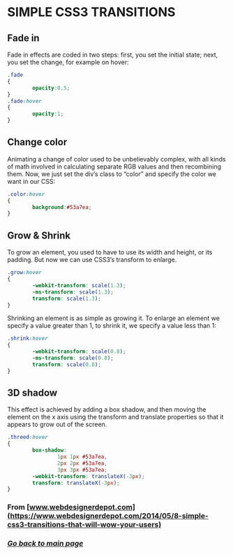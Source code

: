 # SIMPLE CSS3 TRANSITIONS

## Fade in

Fade in effects are coded in two steps: first, you set the initial state; next, you set the change, for example on hover:

``` css
.fade
{
        opacity:0.5;
}
.fade:hover
{
        opacity:1;
}

```

## Change color

Animating a change of color used to be unbelievably complex, with all kinds of math involved in calculating separate RGB values and then recombining them. Now, we just set the div’s class to “color” and specify the color we want in our CSS:

``` css
.color:hover
{
        background:#53a7ea;
}
```

## Grow & Shrink

To grow an element, you used to have to use its width and height, or its padding. But now we can use CSS3’s transform to enlarge.

``` css
.grow:hover
{
        -webkit-transform: scale(1.3);
        -ms-transform: scale(1.3);
        transform: scale(1.3);
}
```

Shrinking an element is as simple as growing it. To enlarge an element we specify a value greater than 1, to shrink it, we specify a value less than 1:

``` css
.shrink:hover
{
        -webkit-transform: scale(0.8);
        -ms-transform: scale(0.8);
        transform: scale(0.8);
}
```

## 3D shadow

This effect is achieved by adding a box shadow, and then moving the element on the x axis using the transform and translate properties so that it appears to grow out of the screen.

``` css
.threed:hover
{
        box-shadow:
                1px 1px #53a7ea,
                2px 2px #53a7ea,
                3px 3px #53a7ea;
        -webkit-transform: translateX(-3px);
        transform: translateX(-3px);
}
```

### From [www.webdesignerdepot.com](https://www.webdesignerdepot.com/2014/05/8-simple-css3-transitions-that-will-wow-your-users)

### [_Go back to main page_](README.md)